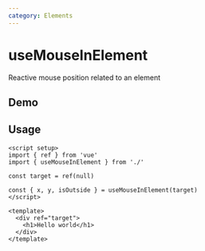 ```yaml
---
category: Elements
---
```


# useMouseInElement

Reactive mouse position related to an element

## Demo

<script setup>
import Demo from './demo.vue'
</script>

<Demo />

## Usage

```vue
<script setup>
import { ref } from 'vue'
import { useMouseInElement } from './'

const target = ref(null)

const { x, y, isOutside } = useMouseInElement(target)
</script>

<template>
  <div ref="target">
    <h1>Hello world</h1>
  </div>
</template>
```
